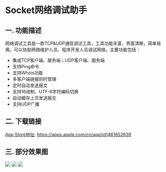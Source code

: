 # Socket网络调试助手
## 一. 功能描述
网络调试工具是一款TCP&UDP通信调试工具，工具功能丰富，界面清晰，简单易用。可以协助网络维护人员、程序开发人员调试网络。主要功能包括：

* 集成TCP客户端、服务端；UDP客户端、服务端
* 支持Ping命令
* 支持Whois功能
* 多客户端链接同时管理
* 定时自动发送报文
* 支持16进制、UTF-8字符编码切换
* 自动缓存上次发送报文
* 支持UDP广播

## 二. 下载链接
[App Store地址](https://apps.apple.com/cn/app/id1461652639): <https://apps.apple.com/cn/app/id1461652639>

## 三. 部分效果图
![](https://is3-ssl.mzstatic.com/image/thumb/Purple113/v4/cd/e6/76/cde6768b-2121-556b-01c2-3cb9cf8c2290/pr_source.png/1242x2688bb.png)
![](https://is3-ssl.mzstatic.com/image/thumb/Purple123/v4/f1/09/8c/f1098c79-8b07-2741-fff2-9004ca9b2a22/pr_source.png/1242x2688bb.png)
![](https://is5-ssl.mzstatic.com/image/thumb/Purple123/v4/3d/82/0e/3d820e54-f19b-1099-3791-1711ef18e331/pr_source.png/1242x2688bb.png)